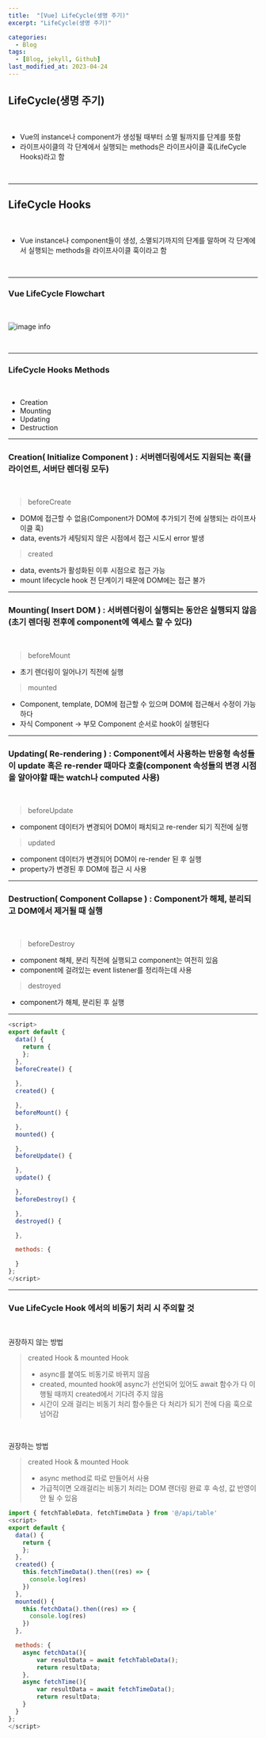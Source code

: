 ```yaml
---
title:  "[Vue] LifeCycle(생명 주기)"
excerpt: "LifeCycle(생명 주기)"

categories:
  - Blog
tags:
  - [Blog, jekyll, Github]
last_modified_at: 2023-04-24
---
```



## LifeCycle(생명 주기)

<br/>


- Vue의 instance나 component가 생성될 때부터 소멸 될까지를 단계를 뜻함<br />
- 라이프사이클의 각 단계에서 실행되는 methods은 라이프사이클 훅(LifeCycle Hooks)라고 함

<br />

---
## LifeCycle Hooks

<br/>

- Vue instance나 component들이 생성, 소멸되기까지의 단계를 말하며 각 단계에서 실행되는 methods을 라이프사이클 훅이라고 함

<br/>

---

### Vue LifeCycle Flowchart

<br/>

![image info](/assets/img/lifecycle.png)
<img src="/assets/img/lifecycle.png" alt="" width="0" height="0">

<br/>

---

### LifeCycle Hooks Methods

<br/>

- Creation
- Mounting
- Updating
- Destruction

---

### Creation( Initialize Component ) : 서버렌더링에서도 지원되는 훅(클라이언트, 서버단 렌더링 모두)

<br/>

> beforeCreate

 - DOM에 접근할 수 없음(Component가 DOM에 추가되기 전에 실행되는 라이프사이클 훅)
 - data, events가 세팅되지 않은 시점에서 접근 시도시 error 발생

> created

 - data, events가 활성화된 이후 시점으로 접근 가능
 - mount lifecycle hook 전 단계이기 때문에 DOM에는 접근 불가


---

### Mounting( Insert DOM ) : 서버렌더링이 실행되는 동안은 실행되지 않음(초기 렌더링 전후에 component에 엑세스 할 수 있다)

<br/>

> beforeMount

 - 초기 렌더링이 일어나기 직전에 실행

> mounted

 - Component, template, DOM에 접근할 수 있으며 DOM에 접근해서 수정이 가능하다
 - 자식 Component -> 부모 Component 순서로 hook이 실행된다


---

### Updating( Re-rendering ) : Component에서 사용하는 반응형 속성들이 update 혹은 re-render 때마다 호출(component 속성들의 변경 시점을 알아야할 때는 watch나 computed 사용)

<br/>

> beforeUpdate

 - component 데이터가 변경되어 DOM이 패치되고 re-render 되기 직전에 실행


> updated

 - component 데이터가 변경되어 DOM이 re-render 된 후 실행
 - property가 변경된 후 DOM에 접근 시 사용

---

### Destruction( Component Collapse ) : Component가 해체, 분리되고 DOM에서 제거될 때 실행

<br/>

> beforeDestroy

 - component 해체, 분리 직전에 실행되고 component는 여전히 있음
 - component에 걸려있는 event listener를 정리하는데 사용

> destroyed

 - component가 해체, 분리된 후 실행



---


```javascript
<script>
export default {
  data() {
    return {
    };
  },
  beforeCreate() { 
    
  },
  created() {

  },
  beforeMount() {

  },
  mounted() {

  },
  beforeUpdate() {

  },
  update() {

  },
  beforeDestroy() {

  },
  destroyed() {

  },

  methods: {

  }
};
</script>
```

---

### Vue LifeCycle Hook 에서의 비동기 처리 시 주의할 것

<br/>

권장하지 않는 방법
> created Hook & mounted Hook
> - async를 붙여도 비동기로 바뀌지 않음
> - created, mounted hook에 async가 선언되어 있어도  await 함수가 다 이행될 때까지 created에서 기다려 주지 않음
> - 시간이 오래 걸리는 비동기 처리 함수들은 다 처리가 되기 전에 다음 훅으로 넘어감

<br/>

권장하는 방법
> created Hook & mounted Hook
> - async method로 따로 만들어서 사용
> - 가급적이면 오래걸리는 비동기 처리는 DOM 랜더링 완료 후 속성, 값 반영이 안 될 수 있음

```javascript
import { fetchTableData, fetchTimeData } from '@/api/table'
<script>
export default {
  data() {
    return {
    };
  },
  created() {
    this.fetchTimeData().then((res) => {
      console.log(res)
    })
  },
  mounted() {
    this.fetchData().then((res) => {
      console.log(res)
    })
  },

  methods: {
    async fetchData(){
        var resultData = await fetchTableData();
        return resultData;
    },
    async fetchTime(){
        var resultData = await fetchTimeData();
        return resultData;
    }
  }
};
</script>
```


